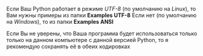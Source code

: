 Если Ваш Python работает в режиме *UTF-8* (по умолчанию на *Linux*), то Вам нужны примеры из папки **Examples UTF-8**
Если нет (по умолчанию на *Windows*), то из папки **Examples ANSI**

Если Вы не уверены, что Ваша программа будет использоваться только только на данном компьютере с данной версией Python, то я рекомендую сохранять её в обеих кодировках